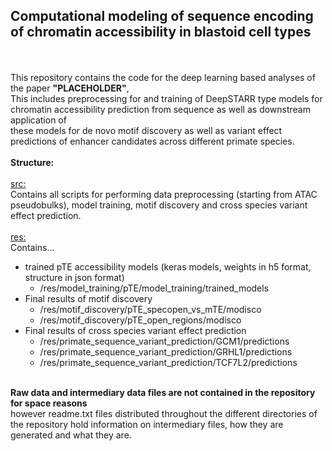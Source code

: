 ## Computational modeling of sequence encoding of chromatin accessibility in blastoid cell types
<br><br>
This repository contains the code for the deep learning based analyses of the paper <b>"PLACEHOLDER"</b>,<br>
This includes preprocessing for and training of DeepSTARR type models for chromatin accessibility prediction from sequence as well as downstream application of<br> 
these models for de novo motif discovery as well as variant effect predictions of enhancer candidates across different primate species.<br>
<br>
<b>Structure:</b>
<br>
<br>
<u>src:</u><br>
Contains all scripts for performing data preprocessing (starting from ATAC pseudobulks), 
model training, motif discovery and cross species variant effect prediction.<br>
<br>
<u>res:</u><br>
Contains...<br>
- trained pTE accessibility models (keras models, weights in h5 format, structure in json format) 
    - /res/model_training/pTE/model_training/trained_models
- Final results of motif discovery
    - /res/motif_discovery/pTE_specopen_vs_mTE/modisco
    - /res/motif_discovery/pTE_open_regions/modisco<br>
- Final results of cross species variant effect prediction
    - /res/primate_sequence_variant_prediction/GCM1/predictions
    - /res/primate_sequence_variant_prediction/GRHL1/predictions
    - /res/primate_sequence_variant_prediction/TCF7L2/predictions

<br><b>Raw data and intermediary data files are not contained in the repository for space reasons</b><br>however readme.txt files distributed throughout the different directories of the repository hold information on intermediary files, how they are generated and what they are.
